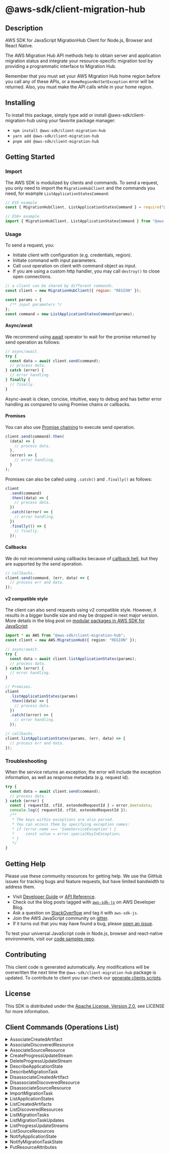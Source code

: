 <!-- generated file, do not edit directly -->

# @aws-sdk/client-migration-hub

## Description

AWS SDK for JavaScript MigrationHub Client for Node.js, Browser and React Native.

<p>The AWS Migration Hub API methods help to obtain server and application migration status
and integrate your resource-specific migration tool by providing a programmatic interface
to Migration Hub.</p>
<p>Remember that you must set your AWS Migration Hub home region before you call any of
these APIs, or a <code>HomeRegionNotSetException</code> error will be returned. Also, you
must make the API calls while in your home region.</p>

## Installing

To install this package, simply type add or install @aws-sdk/client-migration-hub
using your favorite package manager:

- `npm install @aws-sdk/client-migration-hub`
- `yarn add @aws-sdk/client-migration-hub`
- `pnpm add @aws-sdk/client-migration-hub`

## Getting Started

### Import

The AWS SDK is modulized by clients and commands.
To send a request, you only need to import the `MigrationHubClient` and
the commands you need, for example `ListApplicationStatesCommand`:

```js
// ES5 example
const { MigrationHubClient, ListApplicationStatesCommand } = require("@aws-sdk/client-migration-hub");
```

```ts
// ES6+ example
import { MigrationHubClient, ListApplicationStatesCommand } from "@aws-sdk/client-migration-hub";
```

### Usage

To send a request, you:

- Initiate client with configuration (e.g. credentials, region).
- Initiate command with input parameters.
- Call `send` operation on client with command object as input.
- If you are using a custom http handler, you may call `destroy()` to close open connections.

```js
// a client can be shared by different commands.
const client = new MigrationHubClient({ region: "REGION" });

const params = {
  /** input parameters */
};
const command = new ListApplicationStatesCommand(params);
```

#### Async/await

We recommend using [await](https://developer.mozilla.org/en-US/docs/Web/JavaScript/Reference/Operators/await)
operator to wait for the promise returned by send operation as follows:

```js
// async/await.
try {
  const data = await client.send(command);
  // process data.
} catch (error) {
  // error handling.
} finally {
  // finally.
}
```

Async-await is clean, concise, intuitive, easy to debug and has better error handling
as compared to using Promise chains or callbacks.

#### Promises

You can also use [Promise chaining](https://developer.mozilla.org/en-US/docs/Web/JavaScript/Guide/Using_promises#chaining)
to execute send operation.

```js
client.send(command).then(
  (data) => {
    // process data.
  },
  (error) => {
    // error handling.
  }
);
```

Promises can also be called using `.catch()` and `.finally()` as follows:

```js
client
  .send(command)
  .then((data) => {
    // process data.
  })
  .catch((error) => {
    // error handling.
  })
  .finally(() => {
    // finally.
  });
```

#### Callbacks

We do not recommend using callbacks because of [callback hell](http://callbackhell.com/),
but they are supported by the send operation.

```js
// callbacks.
client.send(command, (err, data) => {
  // process err and data.
});
```

#### v2 compatible style

The client can also send requests using v2 compatible style.
However, it results in a bigger bundle size and may be dropped in next major version. More details in the blog post
on [modular packages in AWS SDK for JavaScript](https://aws.amazon.com/blogs/developer/modular-packages-in-aws-sdk-for-javascript/)

```ts
import * as AWS from "@aws-sdk/client-migration-hub";
const client = new AWS.MigrationHub({ region: "REGION" });

// async/await.
try {
  const data = await client.listApplicationStates(params);
  // process data.
} catch (error) {
  // error handling.
}

// Promises.
client
  .listApplicationStates(params)
  .then((data) => {
    // process data.
  })
  .catch((error) => {
    // error handling.
  });

// callbacks.
client.listApplicationStates(params, (err, data) => {
  // process err and data.
});
```

### Troubleshooting

When the service returns an exception, the error will include the exception information,
as well as response metadata (e.g. request id).

```js
try {
  const data = await client.send(command);
  // process data.
} catch (error) {
  const { requestId, cfId, extendedRequestId } = error.$metadata;
  console.log({ requestId, cfId, extendedRequestId });
  /**
   * The keys within exceptions are also parsed.
   * You can access them by specifying exception names:
   * if (error.name === 'SomeServiceException') {
   *     const value = error.specialKeyInException;
   * }
   */
}
```

## Getting Help

Please use these community resources for getting help.
We use the GitHub issues for tracking bugs and feature requests, but have limited bandwidth to address them.

- Visit [Developer Guide](https://docs.aws.amazon.com/sdk-for-javascript/v3/developer-guide/welcome.html)
  or [API Reference](https://docs.aws.amazon.com/AWSJavaScriptSDK/v3/latest/index.html).
- Check out the blog posts tagged with [`aws-sdk-js`](https://aws.amazon.com/blogs/developer/tag/aws-sdk-js/)
  on AWS Developer Blog.
- Ask a question on [StackOverflow](https://stackoverflow.com/questions/tagged/aws-sdk-js) and tag it with `aws-sdk-js`.
- Join the AWS JavaScript community on [gitter](https://gitter.im/aws/aws-sdk-js-v3).
- If it turns out that you may have found a bug, please [open an issue](https://github.com/aws/aws-sdk-js-v3/issues/new/choose).

To test your universal JavaScript code in Node.js, browser and react-native environments,
visit our [code samples repo](https://github.com/aws-samples/aws-sdk-js-tests).

## Contributing

This client code is generated automatically. Any modifications will be overwritten the next time the `@aws-sdk/client-migration-hub` package is updated.
To contribute to client you can check our [generate clients scripts](https://github.com/aws/aws-sdk-js-v3/tree/main/scripts/generate-clients).

## License

This SDK is distributed under the
[Apache License, Version 2.0](http://www.apache.org/licenses/LICENSE-2.0),
see LICENSE for more information.

## Client Commands (Operations List)

<details>
<summary>
AssociateCreatedArtifact
</summary>

[Command API Reference](https://docs.aws.amazon.com/AWSJavaScriptSDK/v3/latest/client/migration-hub/command/AssociateCreatedArtifactCommand/) / [Input](https://docs.aws.amazon.com/AWSJavaScriptSDK/v3/latest/Package/-aws-sdk-client-migration-hub/Interface/AssociateCreatedArtifactCommandInput/) / [Output](https://docs.aws.amazon.com/AWSJavaScriptSDK/v3/latest/Package/-aws-sdk-client-migration-hub/Interface/AssociateCreatedArtifactCommandOutput/)

</details>
<details>
<summary>
AssociateDiscoveredResource
</summary>

[Command API Reference](https://docs.aws.amazon.com/AWSJavaScriptSDK/v3/latest/client/migration-hub/command/AssociateDiscoveredResourceCommand/) / [Input](https://docs.aws.amazon.com/AWSJavaScriptSDK/v3/latest/Package/-aws-sdk-client-migration-hub/Interface/AssociateDiscoveredResourceCommandInput/) / [Output](https://docs.aws.amazon.com/AWSJavaScriptSDK/v3/latest/Package/-aws-sdk-client-migration-hub/Interface/AssociateDiscoveredResourceCommandOutput/)

</details>
<details>
<summary>
AssociateSourceResource
</summary>

[Command API Reference](https://docs.aws.amazon.com/AWSJavaScriptSDK/v3/latest/client/migration-hub/command/AssociateSourceResourceCommand/) / [Input](https://docs.aws.amazon.com/AWSJavaScriptSDK/v3/latest/Package/-aws-sdk-client-migration-hub/Interface/AssociateSourceResourceCommandInput/) / [Output](https://docs.aws.amazon.com/AWSJavaScriptSDK/v3/latest/Package/-aws-sdk-client-migration-hub/Interface/AssociateSourceResourceCommandOutput/)

</details>
<details>
<summary>
CreateProgressUpdateStream
</summary>

[Command API Reference](https://docs.aws.amazon.com/AWSJavaScriptSDK/v3/latest/client/migration-hub/command/CreateProgressUpdateStreamCommand/) / [Input](https://docs.aws.amazon.com/AWSJavaScriptSDK/v3/latest/Package/-aws-sdk-client-migration-hub/Interface/CreateProgressUpdateStreamCommandInput/) / [Output](https://docs.aws.amazon.com/AWSJavaScriptSDK/v3/latest/Package/-aws-sdk-client-migration-hub/Interface/CreateProgressUpdateStreamCommandOutput/)

</details>
<details>
<summary>
DeleteProgressUpdateStream
</summary>

[Command API Reference](https://docs.aws.amazon.com/AWSJavaScriptSDK/v3/latest/client/migration-hub/command/DeleteProgressUpdateStreamCommand/) / [Input](https://docs.aws.amazon.com/AWSJavaScriptSDK/v3/latest/Package/-aws-sdk-client-migration-hub/Interface/DeleteProgressUpdateStreamCommandInput/) / [Output](https://docs.aws.amazon.com/AWSJavaScriptSDK/v3/latest/Package/-aws-sdk-client-migration-hub/Interface/DeleteProgressUpdateStreamCommandOutput/)

</details>
<details>
<summary>
DescribeApplicationState
</summary>

[Command API Reference](https://docs.aws.amazon.com/AWSJavaScriptSDK/v3/latest/client/migration-hub/command/DescribeApplicationStateCommand/) / [Input](https://docs.aws.amazon.com/AWSJavaScriptSDK/v3/latest/Package/-aws-sdk-client-migration-hub/Interface/DescribeApplicationStateCommandInput/) / [Output](https://docs.aws.amazon.com/AWSJavaScriptSDK/v3/latest/Package/-aws-sdk-client-migration-hub/Interface/DescribeApplicationStateCommandOutput/)

</details>
<details>
<summary>
DescribeMigrationTask
</summary>

[Command API Reference](https://docs.aws.amazon.com/AWSJavaScriptSDK/v3/latest/client/migration-hub/command/DescribeMigrationTaskCommand/) / [Input](https://docs.aws.amazon.com/AWSJavaScriptSDK/v3/latest/Package/-aws-sdk-client-migration-hub/Interface/DescribeMigrationTaskCommandInput/) / [Output](https://docs.aws.amazon.com/AWSJavaScriptSDK/v3/latest/Package/-aws-sdk-client-migration-hub/Interface/DescribeMigrationTaskCommandOutput/)

</details>
<details>
<summary>
DisassociateCreatedArtifact
</summary>

[Command API Reference](https://docs.aws.amazon.com/AWSJavaScriptSDK/v3/latest/client/migration-hub/command/DisassociateCreatedArtifactCommand/) / [Input](https://docs.aws.amazon.com/AWSJavaScriptSDK/v3/latest/Package/-aws-sdk-client-migration-hub/Interface/DisassociateCreatedArtifactCommandInput/) / [Output](https://docs.aws.amazon.com/AWSJavaScriptSDK/v3/latest/Package/-aws-sdk-client-migration-hub/Interface/DisassociateCreatedArtifactCommandOutput/)

</details>
<details>
<summary>
DisassociateDiscoveredResource
</summary>

[Command API Reference](https://docs.aws.amazon.com/AWSJavaScriptSDK/v3/latest/client/migration-hub/command/DisassociateDiscoveredResourceCommand/) / [Input](https://docs.aws.amazon.com/AWSJavaScriptSDK/v3/latest/Package/-aws-sdk-client-migration-hub/Interface/DisassociateDiscoveredResourceCommandInput/) / [Output](https://docs.aws.amazon.com/AWSJavaScriptSDK/v3/latest/Package/-aws-sdk-client-migration-hub/Interface/DisassociateDiscoveredResourceCommandOutput/)

</details>
<details>
<summary>
DisassociateSourceResource
</summary>

[Command API Reference](https://docs.aws.amazon.com/AWSJavaScriptSDK/v3/latest/client/migration-hub/command/DisassociateSourceResourceCommand/) / [Input](https://docs.aws.amazon.com/AWSJavaScriptSDK/v3/latest/Package/-aws-sdk-client-migration-hub/Interface/DisassociateSourceResourceCommandInput/) / [Output](https://docs.aws.amazon.com/AWSJavaScriptSDK/v3/latest/Package/-aws-sdk-client-migration-hub/Interface/DisassociateSourceResourceCommandOutput/)

</details>
<details>
<summary>
ImportMigrationTask
</summary>

[Command API Reference](https://docs.aws.amazon.com/AWSJavaScriptSDK/v3/latest/client/migration-hub/command/ImportMigrationTaskCommand/) / [Input](https://docs.aws.amazon.com/AWSJavaScriptSDK/v3/latest/Package/-aws-sdk-client-migration-hub/Interface/ImportMigrationTaskCommandInput/) / [Output](https://docs.aws.amazon.com/AWSJavaScriptSDK/v3/latest/Package/-aws-sdk-client-migration-hub/Interface/ImportMigrationTaskCommandOutput/)

</details>
<details>
<summary>
ListApplicationStates
</summary>

[Command API Reference](https://docs.aws.amazon.com/AWSJavaScriptSDK/v3/latest/client/migration-hub/command/ListApplicationStatesCommand/) / [Input](https://docs.aws.amazon.com/AWSJavaScriptSDK/v3/latest/Package/-aws-sdk-client-migration-hub/Interface/ListApplicationStatesCommandInput/) / [Output](https://docs.aws.amazon.com/AWSJavaScriptSDK/v3/latest/Package/-aws-sdk-client-migration-hub/Interface/ListApplicationStatesCommandOutput/)

</details>
<details>
<summary>
ListCreatedArtifacts
</summary>

[Command API Reference](https://docs.aws.amazon.com/AWSJavaScriptSDK/v3/latest/client/migration-hub/command/ListCreatedArtifactsCommand/) / [Input](https://docs.aws.amazon.com/AWSJavaScriptSDK/v3/latest/Package/-aws-sdk-client-migration-hub/Interface/ListCreatedArtifactsCommandInput/) / [Output](https://docs.aws.amazon.com/AWSJavaScriptSDK/v3/latest/Package/-aws-sdk-client-migration-hub/Interface/ListCreatedArtifactsCommandOutput/)

</details>
<details>
<summary>
ListDiscoveredResources
</summary>

[Command API Reference](https://docs.aws.amazon.com/AWSJavaScriptSDK/v3/latest/client/migration-hub/command/ListDiscoveredResourcesCommand/) / [Input](https://docs.aws.amazon.com/AWSJavaScriptSDK/v3/latest/Package/-aws-sdk-client-migration-hub/Interface/ListDiscoveredResourcesCommandInput/) / [Output](https://docs.aws.amazon.com/AWSJavaScriptSDK/v3/latest/Package/-aws-sdk-client-migration-hub/Interface/ListDiscoveredResourcesCommandOutput/)

</details>
<details>
<summary>
ListMigrationTasks
</summary>

[Command API Reference](https://docs.aws.amazon.com/AWSJavaScriptSDK/v3/latest/client/migration-hub/command/ListMigrationTasksCommand/) / [Input](https://docs.aws.amazon.com/AWSJavaScriptSDK/v3/latest/Package/-aws-sdk-client-migration-hub/Interface/ListMigrationTasksCommandInput/) / [Output](https://docs.aws.amazon.com/AWSJavaScriptSDK/v3/latest/Package/-aws-sdk-client-migration-hub/Interface/ListMigrationTasksCommandOutput/)

</details>
<details>
<summary>
ListMigrationTaskUpdates
</summary>

[Command API Reference](https://docs.aws.amazon.com/AWSJavaScriptSDK/v3/latest/client/migration-hub/command/ListMigrationTaskUpdatesCommand/) / [Input](https://docs.aws.amazon.com/AWSJavaScriptSDK/v3/latest/Package/-aws-sdk-client-migration-hub/Interface/ListMigrationTaskUpdatesCommandInput/) / [Output](https://docs.aws.amazon.com/AWSJavaScriptSDK/v3/latest/Package/-aws-sdk-client-migration-hub/Interface/ListMigrationTaskUpdatesCommandOutput/)

</details>
<details>
<summary>
ListProgressUpdateStreams
</summary>

[Command API Reference](https://docs.aws.amazon.com/AWSJavaScriptSDK/v3/latest/client/migration-hub/command/ListProgressUpdateStreamsCommand/) / [Input](https://docs.aws.amazon.com/AWSJavaScriptSDK/v3/latest/Package/-aws-sdk-client-migration-hub/Interface/ListProgressUpdateStreamsCommandInput/) / [Output](https://docs.aws.amazon.com/AWSJavaScriptSDK/v3/latest/Package/-aws-sdk-client-migration-hub/Interface/ListProgressUpdateStreamsCommandOutput/)

</details>
<details>
<summary>
ListSourceResources
</summary>

[Command API Reference](https://docs.aws.amazon.com/AWSJavaScriptSDK/v3/latest/client/migration-hub/command/ListSourceResourcesCommand/) / [Input](https://docs.aws.amazon.com/AWSJavaScriptSDK/v3/latest/Package/-aws-sdk-client-migration-hub/Interface/ListSourceResourcesCommandInput/) / [Output](https://docs.aws.amazon.com/AWSJavaScriptSDK/v3/latest/Package/-aws-sdk-client-migration-hub/Interface/ListSourceResourcesCommandOutput/)

</details>
<details>
<summary>
NotifyApplicationState
</summary>

[Command API Reference](https://docs.aws.amazon.com/AWSJavaScriptSDK/v3/latest/client/migration-hub/command/NotifyApplicationStateCommand/) / [Input](https://docs.aws.amazon.com/AWSJavaScriptSDK/v3/latest/Package/-aws-sdk-client-migration-hub/Interface/NotifyApplicationStateCommandInput/) / [Output](https://docs.aws.amazon.com/AWSJavaScriptSDK/v3/latest/Package/-aws-sdk-client-migration-hub/Interface/NotifyApplicationStateCommandOutput/)

</details>
<details>
<summary>
NotifyMigrationTaskState
</summary>

[Command API Reference](https://docs.aws.amazon.com/AWSJavaScriptSDK/v3/latest/client/migration-hub/command/NotifyMigrationTaskStateCommand/) / [Input](https://docs.aws.amazon.com/AWSJavaScriptSDK/v3/latest/Package/-aws-sdk-client-migration-hub/Interface/NotifyMigrationTaskStateCommandInput/) / [Output](https://docs.aws.amazon.com/AWSJavaScriptSDK/v3/latest/Package/-aws-sdk-client-migration-hub/Interface/NotifyMigrationTaskStateCommandOutput/)

</details>
<details>
<summary>
PutResourceAttributes
</summary>

[Command API Reference](https://docs.aws.amazon.com/AWSJavaScriptSDK/v3/latest/client/migration-hub/command/PutResourceAttributesCommand/) / [Input](https://docs.aws.amazon.com/AWSJavaScriptSDK/v3/latest/Package/-aws-sdk-client-migration-hub/Interface/PutResourceAttributesCommandInput/) / [Output](https://docs.aws.amazon.com/AWSJavaScriptSDK/v3/latest/Package/-aws-sdk-client-migration-hub/Interface/PutResourceAttributesCommandOutput/)

</details>
